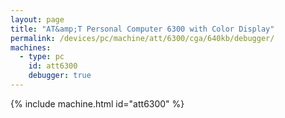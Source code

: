 ```yaml
---
layout: page
title: "AT&amp;T Personal Computer 6300 with Color Display"
permalink: /devices/pc/machine/att/6300/cga/640kb/debugger/
machines:
  - type: pc
    id: att6300
    debugger: true
---
```


{% include machine.html id="att6300" %}
